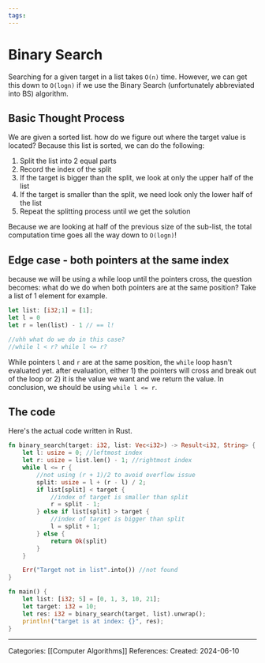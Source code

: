 ```yaml
---
tags:
---
```

# Binary Search
Searching for a given target in a list takes `O(n)` time. However, we can get this down to `O(logn)` if we use the Binary Search (unfortunately abbreviated into BS) algorithm.

## Basic Thought Process
We are given a sorted list. how do we figure out where the target value is located? Because this list is sorted, we can do the following:
1) Split the list into 2 equal parts
2) Record the index of the split
3) If the target is bigger than the split, we look at only the upper half of the list
4) If the target is smaller than the split, we need look only the lower half of the list
5) Repeat the splitting process until we get the solution

Because we are looking at half of the previous size of the sub-list, the total computation time goes all the way down to `O(logn)`!

## Edge case - both pointers at the same index
because we will be using a while loop until the pointers cross, the question becomes: what do we do when both pointers are at the same position? Take a list of 1 element for example.
```rust
let list: [i32;1] = [1];
let l = 0
let r = len(list) - 1 // == l!

//uhh what do we do in this case?
//while l < r? while l <= r?
```
While pointers `l` and `r` are at the same position, the `while` loop hasn't evaluated yet. after evaluation, either 1) the pointers will cross and break out of the loop or 2) it is the value we want and we return the value. In conclusion, we should be using `while l <= r`.

## The code
Here's the actual code written in Rust.
``` rust
fn binary_search(target: i32, list: Vec<i32>) -> Result<i32, String> {
	let l: usize = 0; //leftmost index
	let r: usize = list.len() - 1; //rightmost index
	while l <= r {
		//not using (r + 1)/2 to avoid overflow issue
		split: usize = l + (r - l) / 2;
		if list[split] < target {
			//index of target is smaller than split
			r = split - 1;
		} else if list[split] > target {
			//index of target is bigger than split
			l = split + 1;
		} else {
			return Ok(split)
		}
	}

	Err("Target not in list".into()) //not found
}

fn main() {
	let list: [i32; 5] = [0, 1, 3, 10, 21];
	let target: i32 = 10;
	let res: i32 = binary_search(target, list).unwrap();
	println!("target is at index: {}", res);
}
```

---
Categories: [[Computer Algorithms]]
References:
Created: 2024-06-10
